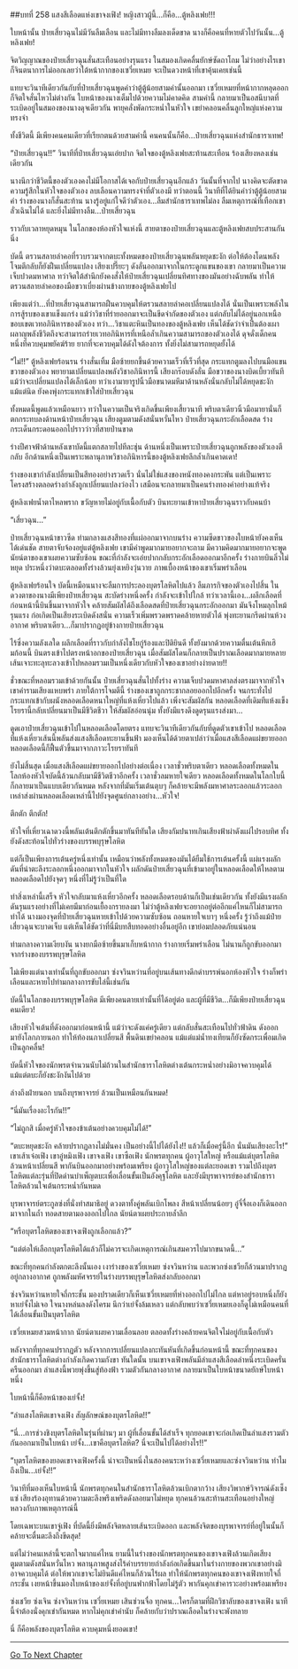 ##บทที่ 258 แสงสีเลือดแห่งเขาจงเฟิง!
หญิงสาวผู้นี้...ก็คือ...ตู้หลิงเฟย!!!

ใบหน้านั้น ป๋ายเสี่ยวฉุนไม่มีวันลืมเลือน และไม่มีทางลืมลงเด็ดขาด นางก็คือคนที่หายตัวไปวันนั้น...ตู้หลิงเฟย!

จิตวิญญาณของป๋ายเสี่ยวฉุนสั่นสะเทือนอย่างรุนแรง ในสมองเกิดคลื่นยักษ์ซัดถาโถม ไม่ว่าอย่างไรเขาก็จินตนาการไม่ออกเลยว่าใต้หน้ากากของเซวี่ยเหมย จะเป็นดวงหน้าที่เขาคุ้นเคยเช่นนี้

แทบจะวินาทีเดียวกันกับที่ป๋ายเสี่ยวฉุนพูดคำว่าตู้ตู้น้อยสามคำนั้นออกมา เซวี่ยเหมยที่หน้ากากหลุดออกก็จิตใจสั่นไหวไม่ต่างกัน ใบหน้าของนางเต็มไปด้วยความไม่คาดคิด สามคำนี้ กลายมาเป็นอสนีบาตที่ระเบิดอยู่ในสมองของนางดุจเดียวกัน พายุคลั่งพัดกระหน่ำในหัวใจ เขย่าคลอนคลื่นลูกใหญ่แห่งความทรงจำ

ทั้งชีวิตนี้ มีเพียงคนคนเดียวที่เรียกตนด้วยสามคำนี้ คนคนนั้นก็คือ...ป๋ายเสี่ยวฉุนแห่งสำนักธาราเทพ!

“ป๋ายเสี่ยวฉุน!!” วินาทีที่ป๋ายเสี่ยวฉุนเอ่ยปาก จิตใจของตู้หลิงเฟยสะท้านสะเทือน ร้องเสียงหลงเช่นเดียวกัน

นางนึกว่าชีวิตนี้ของตัวเองคงไม่มีโอกาสได้เจอกับป๋ายเสี่ยวฉุนอีกแล้ว วันนั้นที่จากไป นางคิดจะตัดขาดความรู้สึกในหัวใจของตัวเอง ลบเลือนความทรงจำที่ตัวเองมี ทว่าตอนนี้ วินาทีที่ได้ยินคำว่าตู้ตู้น้อยสามคำ ร่างของนางก็สั่นสะท้าน นางรู้อยู่แก่ใจดีว่าตัวเอง...ลืมสำนักธาราเทพไม่ลง ลืมเหตุการณ์ที่เทือกเขาลั่วเฉินไม่ได้ และยิ่งไม่มีทางลืม...ป๋ายเสี่ยวฉุน

ราวกับเวลาหยุดหมุน ในโลกของห้องหัวใจแห่งนี้ สายตาของป๋ายเสี่ยวฉุนและตู้หลิงเฟยสบประสานกันนิ่ง

บัดนี้ ตรวนสลายลำคอที่รวบรวมจากตบะทั้งหมดของป๋ายเสี่ยวฉุนพลันหยุดชะงัก ต่อให้ต้องโดนพลังโจมตีกลับก็ยังฝืนเปลี่ยนแปลง เสียงเปรี๊ยะๆ ดังลั่นออกมาจากในกระดูกแขนของเขา กลายมาเป็นความเจ็บปวดมหาศาล ทว่าจิตใต้สำนึกยังคงสั่งให้ป๋ายเสี่ยวฉุนเปลี่ยนทิศทางของมันอย่างฉับพลัน ทำให้ตรวนสลายลำคอของมือขวาเบี่ยงผ่านข้างกายของตู้หลิงเฟยไป

เพียงแต่ว่า...ที่ป๋ายเสี่ยวฉุนสามารถฝืนควบคุมให้ตรวนสลายลำคอเปลี่ยนแปลงได้ นั่นเป็นเพราะพลังในการสู้รบของเขาแข็งแกร่ง แม้ว่าวิชาที่ร่ายออกมาจะเป็นขีดจำกัดของตัวเอง แต่กลับไม่ได้อยู่นอกเหนือขอบเขตเวทอภินิหารของตัวเอง ทว่า...วิชาแตะหินเป็นทองของตู้หลิงเฟย เห็นได้ชัดว่าจำเป็นต้องเผาผลาญพลังชีวิตถึงจะสามารถร่ายเวทอภินิหารที่เหนือล้ำเกินความสามารถของตัวเองได้ ดุจดั่งเด็กคนหนึ่งที่ควบคุมพยัคฆ์ร้าย ยากที่จะควบคุมได้ดังใจต้องการ ทั้งยิ่งไม่สามารถหยุดยั้งได้

“ไม่!!” ตู้หลิงเฟยร้อนรน ร่างสั่นเทิ้ม มือซ้ายยกขึ้นด้วยความเร็วที่เร็วที่สุด กระแทกตูมลงไปบนมือแขนขวาของตัวเอง พยายามเปลี่ยนแปลงพลังวิชาอภินิหารนี้ เสียงกร๊อบดังลั่น มือขวาของนางบิดเบี้ยวทันที แม้ว่าจะเปลี่ยนแปลงได้เล็กน้อย ทว่าเงามายารูปนิ้วมือขนาดมหึมาด้านหลังนั่นกลับไม่ได้หยุดชะงักแม้แต่นิด ยังคงพุ่งกระแทกเข้าใส่ป๋ายเสี่ยวฉุน

ทั้งหมดนี้พูดแล้วเหมือนยาว ทว่าในความเป็นจริงเกิดขึ้นเพียงเสี้ยวนาที พริบตาเดียวนิ้วมือมายานั่นก็ตกกระทบลงด้านหน้าป๋ายเสี่ยวฉุน เสียงตูมตามดังสนั่นหวั่นไหว ป๋ายเสี่ยวฉุนกระอักเลือดสด ร่างกระเด็นกระดอนออกไปราวว่าวที่สายป่านขาด

ร่างปีศาจฟ้าด้านหลังเขาบัดนี้แตกสลายไปทีละชุ่น ด้านหนึ่งเป็นเพราะป๋ายเสี่ยวฉุนถูกพลังของตัวเองตีกลับ อีกด้านหนึ่งเป็นเพราะพลานุภาพวิชาอภินิหารนี้ของตู้หลิงเฟยลึกล้ำเกินคาดเดา!

ร่างของเขากำลังเปลี่ยนเป็นสีทองอย่างรวดเร็ว นั่นไม่ใช่แสงของหนังทองคงกระพัน แต่เป็นเพราะโครงสร้างตลอดร่างกำลังถูกเปลี่ยนแปลงว่องไว เสมือนจะกลายมาเป็นคนร่างทองคำอย่างแท้จริง

ตู้หลิงเฟยน้ำตาไหลพราก ขวัญหายไม่อยู่กับเนื้อกับตัว บินทะยานเข้าหาป๋ายเสี่ยวฉุนราวกับคนบ้า

“เสี่ยวฉุน...”

ป๋ายเสี่ยวฉุนหน้าขาวซีด ท่ามกลางแสงสีทองที่แผ่ออกมาจากบนร่าง ความซีดขาวของใบหน้ายังคงเห็นได้เด่นชัด สายตาจับจ้องอยู่แต่ตู้หลิงเฟย เขามีคำพูดมากมายอยากจะถาม มีความคิดมากมายอยากจะพูด นัยน์ตาของเขาเผยความซับซ้อน ขณะที่กำลังจะเอ่ยปากกลับกระอักเลือดออกมาอีกครั้ง ร่างกายบินลิ่วไม่หยุด ประหนึ่งว่าตบะตลอดทั้งร่างล้วนยุ่งเหยิงวุ่นวาย ภาพเบื้องหน้าของเขาเริ่มพร่าเลือน

ตู้หลิงเฟยร้อนใจ บัดนี้เหมือนนางจะลืมการประลองบุตรโลหิตไปแล้ว ลืมภารกิจของตัวเองไปสิ้น ในดวงตาของนางมีเพียงป๋ายเสี่ยวฉุน สะบัดร่างหนึ่งครั้ง กำลังจะเข้าไปใกล้ ทว่าเวลานี้เอง...ผลึกเลือดที่ก่อนหน้านี้บินขึ้นมาจากหัวใจ คล้ายสัมผัสได้ถึงเลือดสดที่ป๋ายเสี่ยวฉุนกระอักออกมา มันจึงโหมลุกไหม้รุนแรง ก่อเกิดเป็นเสียงระเบิดดังสนั่น ความเร็วเพิ่มพรวดพราดคล้ายหายตัวได้ พุ่งทะยานกรีดผ่านห้วงอากาศ พริบตาเดียว...ก็มาปรากฏอยู่ข้างกายป๋ายเสี่ยวฉุน

ไร้ซึ่งความลังเลใด ผลึกเลือดที่ราวกับกำลังไชโยกู่ร้องและปิติยินดี ทั้งยังมากด้วยความตื่นเต้นหึกเฮิมก้อนนี้ บินตรงเข้าไปตรงหน้าอกของป๋ายเสี่ยวฉุน เมื่อสัมผัสโดนก็กลายเป็นปราณเลือดมากมายหลายเส้นเจาะทะลุทะลวงเข้าไปหลอมรวมเป็นหนึ่งเดียวกับหัวใจของเขาอย่างง่ายดาย!!

ชั่วขณะที่หลอมรวมเข้าด้วยกันนั้น ป๋ายเสี่ยวฉุนสั่นไปทั้งร่าง ความเจ็บปวดมหาศาลส่งตรงมาจากหัวใจ เขาคำรามเสียงแหบพร่า ภายใต้การโจมตีนี้ ร่างของเขาถูกกระชากลอยออกไปอีกครั้ง จนกระทั่งไปกระแทกเข้ากับผนังหลอดเลือดหนาใหญ่ที่แห้งเหี่ยวไปแล้ว เพิ่งจะสัมผัสกัน หลอดเลือดที่เดิมทีแห้งแข็งโรยรานี้กลับเปลี่ยนมาเป็นมีชีวิตชีวา ให้สัมผัสอ่อนนุ่ม ทั้งยังมีแรงดึงดูดรุนแรงส่งมา...

ดูดเอาป๋ายเสี่ยวฉุนเข้าไปในหลอดเลือดโดยตรง แทบจะวินาทีเดียวกันกับที่ดูดตัวเขาเข้าไป หลอดเลือดที่แห้งเหี่ยวเส้นนี้พลันส่งแสงสีเลือดทะยานขึ้นฟ้า มองเห็นได้ด้วยตาเปล่าว่าเมื่อแสงสีเลือดแผ่ขยายออก หลอดเลือดนี้ก็ฟื้นตัวขึ้นมาจากภาวะโรยราทันที

ยังไม่สิ้นสุด เมื่อแสงสีเลือดแผ่ขยายออกไปอย่างต่อเนื่อง เวลาชั่วพริบตาเดียว หลอดเลือดทั้งหมดในโลกห้องหัวใจบัดนี้ล้วนกลับมามีชีวิตชีวาอีกครั้ง เวลาชั่วลมหายใจเดียว หลอดเลือดทั้งหมดในโลกใบนี้ก็กลายมาเป็นแบบเดียวกันหมด หลังจากที่มันเริ่มเต้นตุบๆ ก็คล้ายจะมีพลังมหาศาลระลอกแล้วระลอกเหล่าส่งผ่านหลอดเลือดเหล่านี้ไปยังจุดศูนย์กลางอย่าง...หัวใจ!

ตึกตัก ตึกตัก!

หัวใจที่เหี่ยวเฉาดวงนี้พลันเต้นตึกตักขึ้นมาทันทีทันใด เสียงกัมปนาทเกินเสียงฟ้าผ่าดังแผ่ไปรอบทิศ ทั้งยังดังสะท้อนไปทั่วร่างของบรรพบุรุษโลหิต

แต่ก็เป็นเพียงการเต้นครู่หนึ่งเท่านั้น เหมือนว่าพลังทั้งหมดของมันได้ยืมใช้การเต้นครั้งนี้ แผ่แรงผลักดันที่น่าตะลึงระลอกหนึ่งออกมาจากในหัวใจ ผลักดันป๋ายเสี่ยวฉุนที่เข้ามาอยู่ในหลอดเลือดให้ไหลตามหลอดเลือดไปยังจุดๆ หนึ่งที่ไม่รู้ว่าเป็นที่ใด

ทำสิ่งเหล่านี้เสร็จ หัวใจกลับมาแห้งเหี่ยวอีกครั้ง หลอดเลือดรอบด้านก็เป็นเช่นเดียวกัน ทั้งยังมีแรงผลักดันรุนแรงอย่างที่ไม่เคยมีมาก่อนเยื้องกรายลงมา ไม่ว่าตู้หลิงเฟยจะอยากอยู่ต่ออีกแค่ไหนก็ไม่สามารถทำได้ นางมองจุดที่ป๋ายเสี่ยวฉุนหายเข้าไปด้วยความซับซ้อน ถอนหายใจเบาๆ หนึ่งครั้ง รู้ว่าถึงแม้ป๋ายเสี่ยวฉุนจะบาดเจ็บ แต่เห็นได้ชัดว่าที่นี่มีบทสืบทอดอย่างอื่นอยู่อีก เขาย่อมปลอดภัยแน่นอน

ท่ามกลางความเงียบงัน นางยกมือซ้ายขึ้นมาเก็บหน้ากาก ร่างกายเริ่มพร่าเลือน ไม่นานก็ถูกขับออกมาจากร่างของบรรพบุรุษโลหิต

ไม่เพียงแต่นางเท่านั้นที่ถูกขับออกมา ซ่งจวินหว่านที่อยู่บนเส้นทางดึกดำบรรพ์นอกห้องหัวใจ ร่างก็พร่าเลือนและหายไปท่ามกลางการขับไล่นี้เช่นกัน

บัดนี้ในโลกของบรรพบุรุษโลหิต มีเพียงคนตายเท่านั้นที่ได้อยู่ต่อ และผู้ที่มีชีวิต...ก็มีเพียงป๋ายเสี่ยวฉุนคนเดียว!

เสียงหัวใจเต้นที่ดังออกมาก่อนหน้านี้ แม้ว่าจะดังแค่ครู่เดียว แต่กลับสั่นสะเทือนไปทั่วฟ้าดิน ดังออกมายังโลกภายนอก ทำให้ท้องนภาเปลี่ยนสี พื้นดินเขย่าคลอน แม้แต่แม่น้ำทงเทียนก็ยังซัดกระเพื่อมเกิดเป็นลูกคลื่น!

บัดนี้หัวใจของนักพรตจำนวนนับไม่ถ้วนในสำนักธาราโลหิตต่างเต้นกระหน่ำอย่างมิอาจควบคุมได้ แม้แต่ตบะก็ยังชะงักงันไปด้วย

ล่างถึงฝ่ายนอก บนถึงบุรพาจารย์ ล้วนเป็นเหมือนกันหมด!

“นี่มันเรื่องอะไรกัน!!”

“ไม่ถูกสิ เมื่อครู่หัวใจของข้าเต้นอย่างควบคุมไม่ได้!”

“ตบะหยุดชะงัก คล้ายปรากฏลางไม่มั่นคง เป็นอย่างนี้ไปได้ยังไง!! แล้วก็เมื่อครู่นี้อีก นั่นมันเสียงอะไร!” เขาเส้าเจ๋อเฟิง เขาอู๋หมิงเฟิง เขาจงเฟิง เขาซือเฟิง นักพรตทุกคน ผู้อาวุโสใหญ่ หรือแม้แต่บุตรโลหิตล้วนหน้าเปลี่ยนสี พากันบินออกมาอย่างพร้อมเพรียง ผู้อาวุโสใหญ่ของแต่ละยอดเขา รวมไปถึงบุตรโลหิตแต่ละรุ่นที่ปิดด่านบำเพ็ญตบะเพื่อเลื่อนขั้นเป็นอังคุฐโลหิต และยังมีบุรพาจารย์ของสำนักธาราโลหิตล้วนใจเต้นกระหน่ำกันหมด

บุรพาจารย์ตระกูลซ่งที่นั่งทำสมาธิอยู่ ดวงตาทั้งคู่พลันเบิกโพลง สีหน้าเปลี่ยนน้อยๆ อู๋จี๋จื่อเองก็เดินออกมาจากในถ้ำ ทอดสายตามองออกไปไกล นัยน์ตาเผยประกายล้ำลึก

“หรือบุตรโลหิตของเขาจงเฟิงถูกเลือกแล้ว?”

“แต่ต่อให้เลือกบุตรโลหิตได้แล้วก็ไม่ควรจะเกิดเหตุการณ์เกินสมควรไปมากขนาดนี้...”

ขณะที่ทุกคนกำลังตกตะลึงนั้นเอง เงาร่างของเซวี่ยเหมย ซ่งจวินหว่าน และพวกซ่งเชวียก็ล้วนมาปรากฏอยู่กลางอากาศ ถูกพลังมหัศจรรย์ในร่างบรรพบุรุษโลหิตส่งกลับออกมา

ซ่งจวินหว่านหายใจถี่กระชั้น มองปราดเดียวก็เห็นเซวี่ยเหมยที่ห่างออกไปไม่ไกล แต่หาอยู่รอบหนึ่งก็ยังหาเย่จั้งไม่เจอ ใจนางหล่นลงดังโครม นึกว่าเย่จั้งล้มเหลว แต่กลับพบว่าเซวี่ยเหมยเองก็ดูไม่เหมือนคนที่ได้เลื่อนขั้นเป็นบุตรโลหิต

เซวี่ยเหมยสวมหน้ากาก นัยน์ตาเผยความเลื่อนลอย ตลอดทั้งร่างคล้ายคนจิตใจไม่อยู่กับเนื้อกับตัว

หลังจากที่ทุกคนปรากฏตัว หลังจากการเปลี่ยนแปลงกะทันหันที่เกิดขึ้นก่อนหน้านี้ ขณะที่ทุกคนของสำนักธาราโลหิตต่างกำลังเกิดความกังขา ทันใดนั้น บนเขาจงเฟิงพลันมีลำแสงสีเลือดลำหนึ่งระเบิดครั่นครืนออกมา ลำแสงนี้พวยพุ่งขึ้นสู่ท้องฟ้า รวมตัวกันกลางอากาศ กลายมาเป็นใบหน้าขนาดยักษ์ใบหน้าหนึ่ง

ใบหน้านี้ก็คือหน้าของเย่จั้ง!

“ลำแสงโลหิตเขาจงเฟิง สัญลักษณ์ของบุตรโลหิต!!”

“นี่...การช่วงชิงบุตรโลหิตในรุ่นที่ผ่านๆ มา ผู้ที่เลื่อนขั้นได้สำเร็จ ทุกยอดเขาจะก่อเกิดเป็นลำแสงรวมตัวกันออกมาเป็นใบหน้า เย่จั้ง...เขาคือบุตรโลหิต? นี่จะเป็นไปได้อย่างไร!!”

“บุตรโลหิตของยอดเขาจงเฟิงครั้งนี้ น่าจะเป็นหนึ่งในสองคนระหว่างเซวี่ยเหมยและซ่งจวินหว่าน ทำไมถึงเป็น...เย่จั้ง!!”

วินาทีที่มองเห็นใบหน้านี้ นักพรตทุกคนในสำนักธาราโลหิตล้วนเบิกตากว้าง เสียงวิพากษ์วิจารณ์ดังเซ็งแซ่ เสียงร้องอุทานด้วยความตะลึงพรึงเพริดดังลอยมาไม่หยุด ทุกคนล้วนสะท้านสะเทือนอย่างใหญ่หลวงกับภาพเหตุการณ์นี้

โดยเฉพาะบนเขาจู่เฟิง ที่บัดนี้ยิ่งมีพลังจิตหลายเส้นระเบิดออก และพลังจิตของบุรพาจารย์ที่อยู่ในนั้นก็คล้ายจะตื่นตะลึงถึงขีดสุด!

แต่ไม่ว่าคนเหล่านี้จะตกใจมากแค่ไหน ยามนี้ในร่างของนักพรตทุกคนของเขาจงเฟิงล้วนเกิดเสียงตูมตามดังสนั่นหวั่นไหว พลานุภาพสูงส่งไร้คำบรรยายกำลังก่อเกิดขึ้นมาในร่างกายของพวกเขาอย่างมิอาจควบคุมได้ ต่อให้พวกเขาจะไม่ยินดีแค่ไหนก็ล้วนไร้ผล ทำให้นักพรตทุกคนของเขาจงเฟิงหายใจถี่กระชั้น เงยหน้าขึ้นมองใบหน้าของเย่จั้งที่อยู่บนฟากฟ้าโดยไม่รู้ตัว พากันคุกเข่าคารวะอย่างพร้อมเพรียง

ซ่งเชวีย ซ่งเจิน ซ่งจวินหว่าน เซวี่ยเหมย เสินซ่วนจื่อ ทุกคน...ใครก็ตามที่ฝึกวิชาลับของเขาจงเฟิง นาทีนี้จำต้องนั่งคุกเข่ากันหมด หากไม่คุกเข่าคำนับ ก็คล้ายกับว่าปราณเลือดในร่างจะพังทลาย

นี่ ก็คือพลังของบุตรโลหิต ควบคุมหนึ่งยอดเขา!

------


[Go To Next Chapter]( ./76.md)